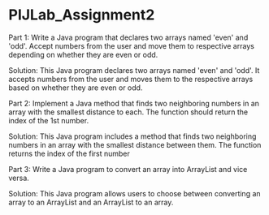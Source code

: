 # PIJLab_Assignment2
Part 1: Write
a Java program that declares two arrays named 'even' and 'odd'.
Accept numbers from the user and move them to respective arrays depending
on whether they are even or odd.

Solution: This Java program declares two arrays named 'even' and 'odd'.
It accepts numbers from the user and moves them to the respective arrays based 
on whether they are even or odd.

Part 2: Implement a Java method  that
finds two neighboring numbers in an array with the smallest distance to
each. The function should return the index of the 1st number.

Solution: This Java program includes a method that finds two neighboring numbers
in an array with the smallest distance between them. 
The function returns the index of the first number


Part 3: Write a Java program to convert an array into ArrayList and
vice versa.

Solution: This Java program allows users to choose between converting an 
array to an ArrayList and an ArrayList to an array.
